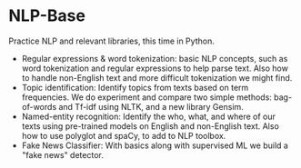 # NLP-Base
Practice NLP and relevant libraries, this time in Python.
- Regular expressions & word tokenization: basic NLP concepts, such as word tokenization and regular expressions to help parse text. Also how to handle non-English text and more difficult tokenization we might find.
- Topic identification: Identify topics from texts based on term frequencies. We do experiment and compare two simple methods: bag-of-words and Tf-idf using NLTK, and a new library Gensim.
- Named-entity recognition: Identify the who, what, and where of our texts using pre-trained models on English and non-English text. Also how to use polyglot and spaCy, to add to NLP toolbox.
- Fake News Classifier: With basics along with supervised ML we build a "fake news" detector. 
